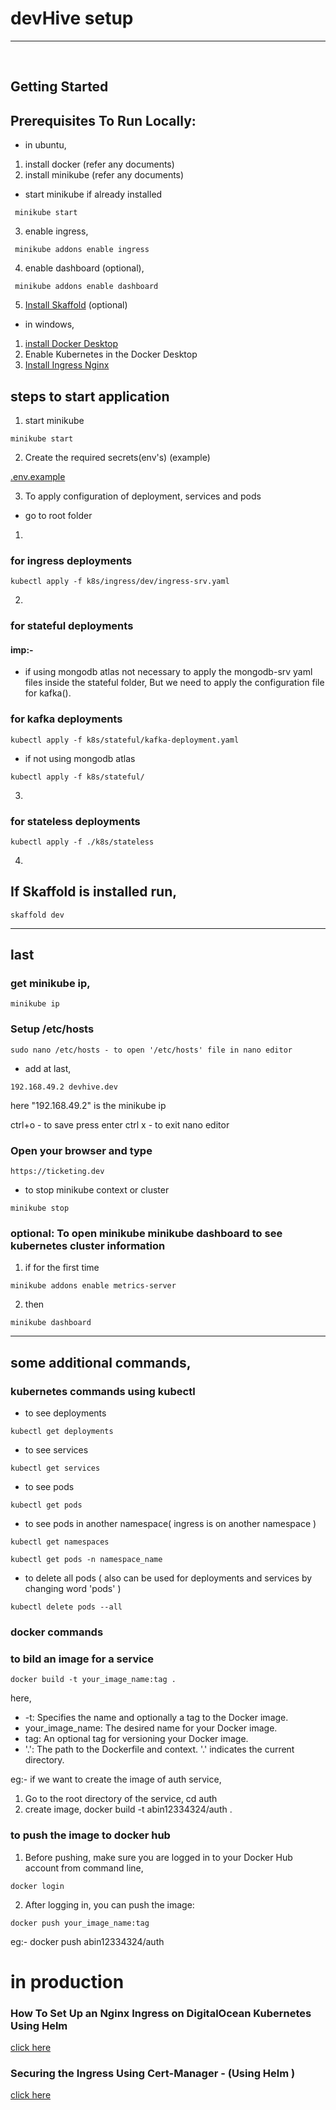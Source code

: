 # devHive setup
---

<br/>

## Getting Started
## Prerequisites To Run Locally:

- in ubuntu,
1. install docker (refer any documents)
2. install minikube (refer any documents)
- start minikube if already installed
```
 minikube start
```
3. enable ingress, 
```
 minikube addons enable ingress
```
4. enable dashboard (optional), 
```
 minikube addons enable dashboard
```
5. [Install Skaffold](https://skaffold.dev/docs/install/) (optional)
  
- in windows,

1. [install Docker Desktop](https://docs.docker.com/get-docker/)
2. Enable Kubernetes in the Docker Desktop
3. [Install Ingress Nginx](https://kubernetes.github.io/ingress-nginx/deploy/)

## steps to start application
1. start minikube

```
minikube start
```

2. Create the required secrets(env's) (example)

[.env.example](https://github.com/iam-abin/devHive/blob/master/.env.example)

3. To apply configuration of deployment, services and pods

- go to root folder
1) 
### for ingress deployments

```
kubectl apply -f k8s/ingress/dev/ingress-srv.yaml
```
2) 
### for stateful deployments

#### imp:- 

- if using mongodb atlas not necessary to apply the mongodb-srv yaml files inside the stateful folder,
    But we need to apply the configuration file for kafka().
### for kafka deployments
``` 
kubectl apply -f k8s/stateful/kafka-deployment.yaml
```

- if not using mongodb atlas

```
kubectl apply -f k8s/stateful/
```
3) 
### for stateless deployments

```
kubectl apply -f ./k8s/stateless
```

4. 
## If Skaffold is installed run,

```
skaffold dev
```

---

## last

### get minikube ip,

```
minikube ip
``` 

### Setup /etc/hosts
```
sudo nano /etc/hosts - to open '/etc/hosts' file in nano editor
```

- add at last,

```
192.168.49.2 devhive.dev
```

here "192.168.49.2" is the minikube ip

ctrl+o - to save
press enter
ctrl x - to exit nano editor


### Open your browser and type 

```
https://ticketing.dev 
```

- to stop minikube context or cluster

```
minikube stop
```

### optional: To open minikube minikube dashboard to see kubernetes cluster information

1. if for the first time

```
minikube addons enable metrics-server
```

2. then

```
minikube dashboard
```

---

## some additional commands,

### kubernetes commands using kubectl

- to see deployments 

```
kubectl get deployments
```
- to see services 

```
kubectl get services
```
- to see pods 

```
kubectl get pods
```    
- to see pods in another namespace( ingress is on another namespace )

```
kubectl get namespaces
```

```
kubectl get pods -n namespace_name
```    

- to delete all pods ( also can be used for deployments and services by changing word 'pods' )

```
kubectl delete pods --all
```


### docker commands

### to bild an image for a service

```
docker build -t your_image_name:tag .
```
here,
- -t: Specifies the name and optionally a tag to the Docker image.
- your_image_name: The desired name for your Docker image.
- tag: An optional tag for versioning your Docker image. 
- '.': The path to the Dockerfile and context. '.' indicates the current directory.

eg:- if we want to create the image of auth service,

1. Go to the root directory of the service,
 cd auth
2. create image,
 docker build -t abin12334324/auth .


### to push the image to docker hub

1. Before pushing, make sure you are logged in to your Docker Hub account from command line,

```
docker login
```

2. After logging in, you can push the image:

```
docker push your_image_name:tag
```

eg:- docker push abin12334324/auth


# in production


### How To Set Up an Nginx Ingress on DigitalOcean Kubernetes Using Helm 

[click here](https://www.digitalocean.com/community/tutorials/how-to-set-up-an-nginx-ingress-on-digitalocean-kubernetes-using-helm)


###  Securing the Ingress Using Cert-Manager  - (Using Helm )

[click here](https://www.digitalocean.com/community/tutorials/how-to-set-up-an-nginx-ingress-on-digitalocean-kubernetes-using-helm#step-4-securing-the-ingress-using-cert-manager)
